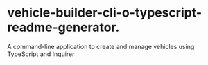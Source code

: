 # vehicle-builder-cli-o-typescript-readme-generator.
A command-line application to create and manage vehicles using TypeScript and Inquirer

